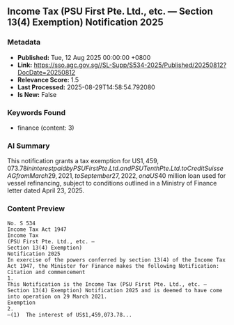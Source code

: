 
## Income Tax (PSU First Pte. Ltd., etc. — Section 13(4) Exemption) Notification 2025

### Metadata
- **Published:** Tue, 12 Aug 2025 00:00:00 +0800
- **Link:** https://sso.agc.gov.sg//SL-Supp/S534-2025/Published/20250812?DocDate=20250812
- **Relevance Score:** 1.5
- **Last Processed:** 2025-08-29T14:58:54.792080
- **Is New:** False

### Keywords Found
- finance (content: 3)

### AI Summary
This notification grants a tax exemption for US$1,459,073.78 in interest paid by PSU First Pte. Ltd. and PSU Tenth Pte. Ltd. to Credit Suisse AG from March 29, 2021, to September 27, 2022, on a US$40 million loan used for vessel refinancing, subject to conditions outlined in a Ministry of Finance letter dated April 23, 2025.

### Content Preview
```
No. S 534
Income Tax Act 1947
Income Tax
(PSU First Pte. Ltd., etc. —
Section 13(4) Exemption)
Notification 2025
In exercise of the powers conferred by section 13(4) of the Income Tax Act 1947, the Minister for Finance makes the following Notification:
Citation and commencement
1.
This Notification is the Income Tax (PSU First Pte. Ltd., etc. — Section 13(4) Exemption) Notification 2025 and is deemed to have come into operation on 29 March 2021.
Exemption
2.
—(1)  The interest of US$1,459,073.78...
```

